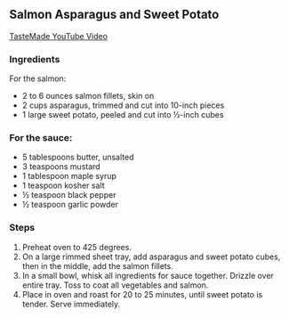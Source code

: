 ## Salmon Asparagus and Sweet Potato

[TasteMade YouTube Video](https://www.youtube.com/watch?v=TyhNN5jHeWs)

### Ingredients
For the salmon:
* 2 to 6 ounces salmon fillets, skin on
* 2 cups asparagus, trimmed and cut into 10-inch pieces
* 1 large sweet potato, peeled and cut into ½-inch cubes

### For the sauce:
* 5 tablespoons butter, unsalted
* 3 teaspoons mustard
* 1 tablespoon maple syrup
* 1 teaspoon kosher salt
* ½ teaspoon black pepper
* ½ teaspoon garlic powder

### Steps
1. Preheat oven to 425 degrees.
2. On a large rimmed sheet tray, add asparagus and sweet potato cubes, then in the middle, add the salmon fillets.
3. In a small bowl, whisk all ingredients for sauce together. Drizzle over entire tray. Toss to coat all vegetables and salmon.
4. Place in oven and roast for 20 to 25 minutes, until sweet potato is tender. Serve immediately.
